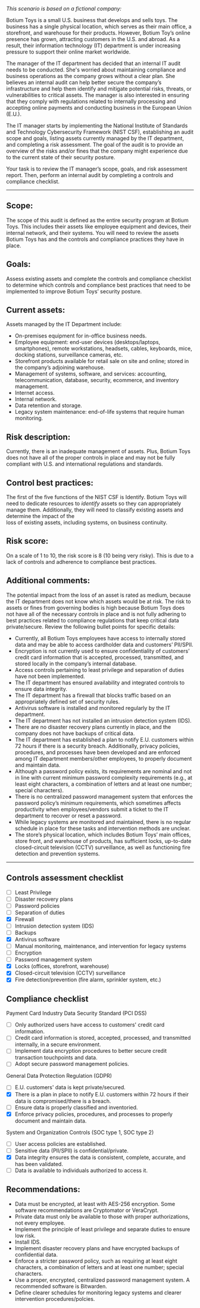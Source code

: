 *This scenario is based on a fictional company:*

Botium Toys is a small U.S. business that develops and sells toys. The business has a single physical location, which serves as their main office, a storefront, and warehouse for their products. However, Botium Toy’s online presence has grown, attracting customers in the U.S. and abroad. As a result, their information technology (IT) department is under increasing pressure to support their online market worldwide.

The manager of the IT department has decided that an internal IT audit needs to be conducted. She's worried about maintaining compliance and business operations as the company grows without a clear plan. She believes an internal audit can help better secure the company’s infrastructure and help them identify and mitigate potential risks, threats, or vulnerabilities to critical assets. The manager is also interested in ensuring that they comply with regulations related to internally processing and accepting online payments and conducting business in the European Union (E.U.).

The IT manager starts by implementing the National Institute of Standards and Technology Cybersecurity Framework (NIST CSF), establishing an audit scope and goals, listing assets currently managed by the IT department, and completing a risk assessment. The goal of the audit is to provide an overview of the risks and/or fines that the company might experience due to the current state of their security posture.

Your task is to review the IT manager’s scope, goals, and risk assessment report. Then, perform an internal audit by completing a controls and compliance checklist.

* * *

## Scope:

The scope of this audit is defined as the entire security program at Botium Toys. This includes their assets like employee equipment and devices, their internal network, and their systems. You will need to review the assets Botium Toys has and the controls and compliance practices they have in place.

## Goals:

Assess existing assets and complete the controls and compliance checklist to determine which controls and compliance best practices that need to be implemented to improve Botium Toys’ security posture.

## Current assets:

Assets managed by the IT Department include:

- On-premises equipment for in-office business needs.
- Employee equipment: end-user devices (desktops/laptops, smartphones), remote workstations, headsets, cables, keyboards, mice, docking stations, surveillance cameras, etc.
- Storefront products available for retail sale on site and online; stored in the company’s adjoining warehouse.
- Management of systems, software, and services: accounting, telecommunication, database, security, ecommerce, and inventory management.
- Internet access.
- Internal network.
- Data retention and storage.
- Legacy system maintenance: end-of-life systems that require human monitoring.

## Risk description:

Currently, there is an inadequate management of assets. Plus, Botium Toys does not have all of the proper controls in place and may not be fully compliant with U.S. and international regulations and standards.

## Control best practices:

The first of the five functions of the NIST CSF is Identify. Botium Toys will need to dedicate resources to *identify* assets so they can appropriately manage them. Additionally, they will need to classify existing assets and determine the impact of the  
loss of existing assets, including systems, on business continuity.

## Risk score:

On a scale of 1 to 10, the risk score is 8 (10 being very risky). This is due to a lack of controls and adherence to compliance best practices.

## Additional comments:

The potential impact from the loss of an asset is rated as medium, because the IT department does not know which assets would be at risk. The risk to assets or fines from governing bodies is high because Botium Toys does not have all of the necessary controls in place and is not fully adhering to best practices related to compliance regulations that keep critical data private/secure. Review the following bullet points for specific details:

- Currently, all Botium Toys employees have access to internally stored data and may be able to access cardholder data and customers’ PII/SPII.
- Encryption is not currently used to ensure confidentiality of customers’ credit card information that is accepted, processed, transmitted, and stored locally in the company’s internal database.
- Access controls pertaining to least privilege and separation of duties have not been implemented.
- The IT department has ensured availability and integrated controls to ensure data integrity.
- The IT department has a firewall that blocks traffic based on an appropriately defined set of security rules.
- Antivirus software is installed and monitored regularly by the IT department.
- The IT department has not installed an intrusion detection system (IDS).
- There are no disaster recovery plans currently in place, and the company does not have backups of critical data.
- The IT department has established a plan to notify E.U. customers within 72 hours if there is a security breach. Additionally, privacy policies, procedures, and processes have been developed and are enforced among IT department members/other employees, to properly document and maintain data.
- Although a password policy exists, its requirements are nominal and not in line with current minimum password complexity requirements (e.g., at least eight characters, a combination of letters and at least one number; special characters).
- There is no centralized password management system that enforces the password policy’s minimum requirements, which sometimes affects productivity when employees/vendors submit a ticket to the IT department to recover or reset a password.
- While legacy systems are monitored and maintained, there is no regular schedule in place for these tasks and intervention methods are unclear.
- The store’s physical location, which includes Botium Toys’ main offices, store front, and warehouse of products, has sufficient locks, up-to-date closed-circuit television (CCTV) surveillance, as well as functioning fire detection and prevention systems.

* * *

## Controls assessment checklist

- [ ] Least Privilege
- [ ] Disaster recovery plans
- [ ] Password policies
- [ ] Separation of duties
- [x] Firewall
- [ ] Intrusion detection system (IDS)
- [ ] Backups
- [x] Antivirus software
- [ ] Manual monitoring, maintenance, and intervention for legacy systems
- [ ] Encryption
- [ ] Password management system
- [x] Locks (offices, storefront, warehouse)
- [x] Closed-circuit television (CCTV) surveillance
- [x] Fire detection/prevention (fire alarm, sprinkler system, etc.)

## Compliance checklist

Payment Card Industry Data Security Standard (PCI DSS)

- [ ] Only authorized users have access to customers' credit card information.
- [ ] Credit card information is stored, accepted, processed, and transmitted internally, in a secure environment.
- [ ] Implement data encryption procedures to better secure credit transaction touchpoints and data.
- [ ] Adopt secure password management policies.

General Data Protection Regulation (GDPR)

- [ ] E.U. customers' data is kept private/secured.
- [x] There is a plan in place to notify E.U. customers within 72 hours if their data is compromised/there is a breach.
- [ ] Ensure data is properly classified and inventoried.
- [x] Enforce privacy policies, procedures, and processes to properly document and maintain data.

System and Organization Controls (SOC type 1, SOC type 2)

- [ ] User access policies are established.
- [ ] Sensitive data (PII/SPII) is confidential/private.
- [x] Data integrity ensures the data is consistent, complete, accurate, and has been validated.
- [ ] Data is available to individuals authorized to access it.

## Recommendations:
- Data must be encrypted, at least with AES-256 encryption. Some software recommendations are Cryptomator or VeraCrypt.
- Private data must only be available to those with proper authorizations, not every employee.
- Implement the principle of least privilege and separate duties to ensure low risk.
- Install IDS.
- Implement disaster recovery plans and have encrypted backups of confidential data.
- Enforce a stricter password policy, such as requiring at least eight characters, a combination of letters and at least one number; special characters.
- Use a proper, encrypted, centralized password management system. A recommended software is Bitwarden.
- Define clearer schedules for monitoring legacy systems and clearer intervention procedures/polcies.
